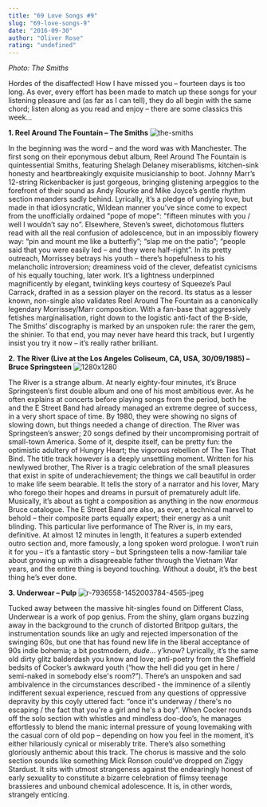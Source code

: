 ```yaml
---
title: "69 Love Songs #9"
slug: "69-love-songs-9"
date: "2016-09-30"
author: "Oliver Rose"
rating: "undefined"
---
```


_Photo: The Smiths_

Hordes of the disaffected! How I have missed you – fourteen days is too long. As ever, every effort has been made to match up these songs for your listening pleasure and (as far as I can tell), they do all begin with the same chord; listen along as you read and enjoy – there are some classics this week…

**1\. Reel Around The Fountain – The Smiths** ![the-smiths](http://pearshapedexeter.com/wp-content/uploads/2016/09/The-Smiths-300x300.png) 

In the beginning was the word – and the word was with Manchester. The first song on their eponymous debut album, Reel Around The Fountain is quintessential Smiths, featuring Shelagh Delaney miserablisms, kitchen-sink honesty and heartbreakingly exquisite musicianship to boot. Johnny Marr’s 12-string Rickenbacker is just gorgeous, bringing glistening arpeggios to the forefront of their sound as Andy Rourke and Mike Joyce’s gentle rhythm section meanders sadly behind. Lyrically, it’s a pledge of undying love, but made in that idiosyncratic, Wildean manner you’ve since come to expect from the unofficially ordained "pope of mope": "fifteen minutes with you / well I wouldn’t say no”. Elsewhere, Steven’s sweet, dichotomous flutters read with all the real confusion of adolescence, but in an impossibly flowery way: “pin and mount me like a butterfly”; “slap me on the patio”; “people said that you were easily led – and they were half-right”. In its pretty outreach, Morrissey betrays his youth – there’s hopefulness to his melancholic introversion; dreaminess void of the clever, defeatist cynicisms of his equally touching, later work. It’s a lightness underpinned magnificently by elegant, twinkling keys courtesy of Squeeze’s Paul Carrack, drafted in as a session player on the record. Its status as a lesser known, non-single also validates Reel Around The Fountain as a canonically legendary Morrissey/Marr composition. With a fan-base that aggressively fetishes marginalisation, right down to the logistic anti-fact of the B-side, The Smiths’ discography is marked by an unspoken rule: the rarer the gem, the shinier. To that end, you may never have heard this track, but I urgently insist you try it now – it’s really rather brilliant.

**2. The River (Live at the Los Angeles Coliseum, CA, USA, 30/09/1985) – Bruce Springsteen** ![1280x1280](http://pearshapedexeter.com/wp-content/uploads/2016/09/1280x1280-300x300.jpg) 

The River is a strange album. At nearly eighty-four minutes, it’s Bruce Springsteen’s first double album and one of his most ambitious ever. As he often explains at concerts before playing songs from the period, both he and the E Street Band had already managed an extreme degree of success, in a very short space of time. By 1980, they were showing no signs of slowing down, but things needed a change of direction. The River was Springsteen’s answer; 20 songs defined by their uncompromising portrait of small-town America. Some of it, despite itself, can be pretty fun: the optimistic adultery of Hungry Heart; the vigorous rebellion of The Ties That Bind. The title track however is a deeply unsettling moment. Written for his newlywed brother, The River is a tragic celebration of the small pleasures that exist in spite of underachievement; the things we call beautiful in order to make life seem bearable. It tells the story of a narrator and his lover, Mary who forego their hopes and dreams in pursuit of prematurely adult life. Musically, it’s about as tight a composition as anything in the now _enormous_ Bruce catalogue. The E Street Band are also, as ever, a technical marvel to behold – their composite parts equally expert; their energy as a unit blinding. This particular live performance of The River is, in my ears, definitive. At almost 12 minutes in length, it features a superb extended outro section and, more famously, a long spoken word prologue. I won’t ruin it for you – it’s a fantastic story – but Springsteen tells a now-familiar tale about growing up with a disagreeable father through the Vietnam War years, and the entire thing is beyond touching. Without a doubt, it’s the best thing he’s ever done.

**3. Underwear – Pulp** ![r-7936558-1452003784-4565-jpeg](http://pearshapedexeter.com/wp-content/uploads/2016/09/R-7936558-1452003784-4565.jpeg-296x300.jpg) 

Tucked away between the massive hit-singles found on Different Class, Underwear is a work of pop genius. From the shiny, glam organs buzzing away in the background to the crunch of distorted Britpop guitars, the instrumentation sounds like an ugly and rejected impersonation of the swinging 60s, but one that has found new life in the liberal acceptance of 90s indie bohemia; a bit postmodern, _dude_… y’know? Lyrically, it’s the same old dirty glitz balderdash you know and love; anti-poetry from the Sheffield bedsits of Cocker’s awkward youth (“how the hell did you get in here / semi-naked in somebody else's room?”). There’s an unspoken and sad ambivalence in the circumstances described - the imminence of a silently indifferent sexual experience, rescued from any questions of oppressive depravity by this coyly uttered fact: “once it's underway / there's no escaping / the fact that you're a girl and he's a boy”. When Cocker rounds off the solo section with whistles and mindless doo-doo’s, he manages effortlessly to blend the manic internal pressure of young lovemaking with the casual corn of old pop – depending on how you feel in the moment, it’s either hilariously cynical or miserably trite. There’s also something gloriously anthemic about this track. The chorus is massive and the solo section sounds like something Mick Ronson could’ve dropped on Ziggy Stardust. It sits with utmost strangeness against the endearingly honest of early sexuality to constitute a bizarre celebration of flimsy teenage brassieres and unbound chemical adolescence. It is, in other words, strangely enticing.
